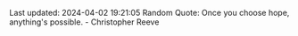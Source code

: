 Last updated: 2024-04-02 19:21:05
Random Quote: Once you choose hope, anything's possible. - Christopher Reeve